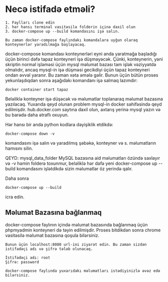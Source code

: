 # Necə istifadə etməli?
    1. Faylları clone edin
    2. hər hansı terminal vasitəsilə folderin içinə daxil olun
    3. docker-compose up --build komandasını işə salın.
    
    Bu zaman docker-compose faylındakı komandalara uyğun olaraq konteynerlər yaradılmağa başlayacaq.

docker-compose komandası konteynerləri eyni anda yaratmağa başladığı üçün birinci dəfə tapaz konteyneri
işə düşməyəcək. Çünki, konteynerin, yəni skriptin normal işləməsi üçün mysql məlumat bazası tam işlək vəziyyətdə olmalıdır, ancaq mysql-in işə düşməsi gecikdiyi üçün tapaz konteyneri ondan əvvəl yaranır. Bu zaman xəta əmələ gəlir. Bunun üçün bütün proses yekunlaşdıqdan sonra aşağıdakı komandanı işə salmaq lazımdır:

    docker container start tapaz

Beləliklə konteyner işə düşəcək və məlumatlar toplanaraq məlumat bazasına yazılacaq. Yuxarıda qeyd olunan problem mysql-in docker səhifəsində qeyd edilmişdir. hub.docker.com saytına daxil olun, axtarış yerinə mysql yazın və bu barədə daha ətraflı oxuyun.
    
Hər hansı bir anda python kodlara dəyişiklik etdikdə:
    
    docker-compose down -v 
komandasını işə salın və yaradılmış şəbəkə, konteyner və s. məlumatların 
    hamısını silin. 
    
QEYD: mysql_data_folder MySQL bazasına aid məlumatları özündə saxlayır və -v həmin folderə toxunmur, beləliklə hər dəfə yeni docker-compose up --build komandasını işlətdikdə sizin məlumatlar öz yerində qalır.

Daha sonra 

    docker-compose up --build

icra edin.

## Məlumat Bazasına bağlanmaq

docker-compose faylının içində məlumat bazasında bağlanmaq üçün phpmyadmin konteyneri də təyin edilmişdir. 
Proses bitdikdən sonra chrome vasitəsilə məlumat bazasına qoşula bilərsiniz. 
    
    Bunun üçün localhost:8080 url-ini ziyarət edin. Bu zaman sizdən istifadəçi adı və şifrə tələb olunacaq.
    
    İstifadəçi adı: root
    Şifrə: password
    
    docker-compose faylında yuxarıdakı məlumatları istədiyinizlə əvəz edə bilərsiniz.